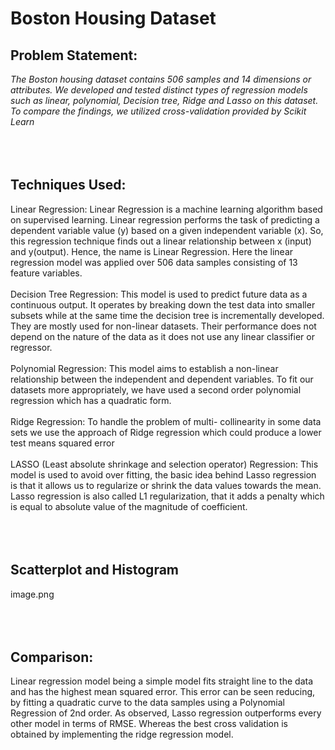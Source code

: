 # Boston Housing Dataset

## Problem Statement:
*The Boston housing dataset contains 506 samples and 14 dimensions or
attributes. We developed and tested distinct types of regression models such as linear,
polynomial, Decision tree, Ridge and Lasso on this dataset. To compare the findings, we
utilized cross-validation provided by Scikit Learn*
<br>
<br>
<br>
<br>
## Techniques Used:
Linear Regression: Linear Regression is a machine learning algorithm based on
supervised learning. Linear regression performs the task of predicting a dependent
variable value (y) based on a given independent variable (x). So, this regression
technique finds out a linear relationship between x (input) and y(output). Hence, the
name is Linear Regression. Here the linear regression model was applied over 506 data
samples consisting of 13 feature variables.
<br>
<br>
Decision Tree Regression: This model is used to predict future data as a
continuous output. It operates by breaking down the test data into smaller subsets
while at the same time the decision tree is incrementally developed. They are mostly
used for non-linear datasets. Their performance does not depend on the nature of the
data as it does not use any linear classifier or regressor.
<br>
<br>
Polynomial Regression: This model aims to establish a non-linear relationship
between the independent and dependent variables. To fit our datasets more
appropriately, we have used a second order polynomial regression which has a
quadratic form.
<br>
<br>
Ridge Regression: To handle the problem of multi- collinearity in some data
sets we use the approach of Ridge regression which could produce a lower test means
squared error
<br>
<br>
LASSO (Least absolute shrinkage and selection operator) Regression: This
model is used to avoid over fitting, the basic idea behind Lasso regression is that it
allows us to regularize or shrink the data values towards the mean. Lasso regression is
also called L1 regularization, that it adds a penalty which is equal to absolute value of
the magnitude of coefficient.
<br>
<br>
<br>
<br>
## Scatterplot and Histogram
image.png
<br>
<br>
<br>
<br>
## Comparison:
Linear regression model being a simple model fits straight line to the data and
has the highest mean squared error. This error can be seen reducing, by fitting a
quadratic curve to the data samples using a Polynomial Regression of 2nd order. As
observed, Lasso regression outperforms every other model in terms of RMSE. Whereas
the best cross validation is obtained by implementing the ridge regression model.


